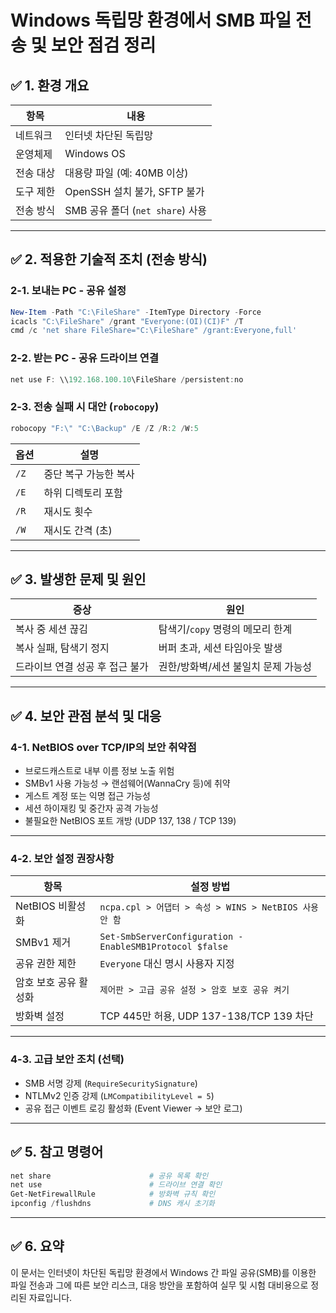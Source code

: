 # Windows 독립망 환경에서 SMB 파일 전송 및 보안 점검 정리

## ✅ 1. 환경 개요

| 항목        | 내용                              |
|-------------|-----------------------------------|
| 네트워크    | 인터넷 차단된 독립망              |
| 운영체제    | Windows OS                         |
| 전송 대상   | 대용량 파일 (예: 40MB 이상)        |
| 도구 제한   | OpenSSH 설치 불가, SFTP 불가       |
| 전송 방식   | SMB 공유 폴더 (`net share`) 사용    |

---

## ✅ 2. 적용한 기술적 조치 (전송 방식)

### 2-1. 보내는 PC - 공유 설정

```powershell
New-Item -Path "C:\FileShare" -ItemType Directory -Force
icacls "C:\FileShare" /grant "Everyone:(OI)(CI)F" /T
cmd /c 'net share FileShare="C:\FileShare" /grant:Everyone,full'
```

### 2-2. 받는 PC - 공유 드라이브 연결

```powershell
net use F: \\192.168.100.10\FileShare /persistent:no
```

### 2-3. 전송 실패 시 대안 (`robocopy`)

```powershell
robocopy "F:\" "C:\Backup" /E /Z /R:2 /W:5
```

| 옵션 | 설명                            |
|------|---------------------------------|
| `/Z` | 중단 복구 가능한 복사           |
| `/E` | 하위 디렉토리 포함              |
| `/R` | 재시도 횟수                      |
| `/W` | 재시도 간격 (초)                |

---

## ✅ 3. 발생한 문제 및 원인

| 증상                       | 원인                                 |
|----------------------------|--------------------------------------|
| 복사 중 세션 끊김          | 탐색기/`copy` 명령의 메모리 한계     |
| 복사 실패, 탐색기 정지     | 버퍼 초과, 세션 타임아웃 발생        |
| 드라이브 연결 성공 후 접근 불가 | 권한/방화벽/세션 불일치 문제 가능성 |

---

## ✅ 4. 보안 관점 분석 및 대응

### 4-1. NetBIOS over TCP/IP의 보안 취약점

- 브로드캐스트로 내부 이름 정보 노출 위험
- SMBv1 사용 가능성 → 랜섬웨어(WannaCry 등)에 취약
- 게스트 계정 또는 익명 접근 가능성
- 세션 하이재킹 및 중간자 공격 가능성
- 불필요한 NetBIOS 포트 개방 (UDP 137, 138 / TCP 139)

---

### 4-2. 보안 설정 권장사항

| 항목                  | 설정 방법                                                  |
|-----------------------|-------------------------------------------------------------|
| NetBIOS 비활성화      | `ncpa.cpl > 어댑터 > 속성 > WINS > NetBIOS 사용 안 함`     |
| SMBv1 제거            | `Set-SmbServerConfiguration -EnableSMB1Protocol $false`    |
| 공유 권한 제한        | `Everyone` 대신 명시 사용자 지정                           |
| 암호 보호 공유 활성화 | `제어판 > 고급 공유 설정 > 암호 보호 공유 켜기`          |
| 방화벽 설정           | TCP 445만 허용, UDP 137-138/TCP 139 차단                    |

---

### 4-3. 고급 보안 조치 (선택)

- SMB 서명 강제 (`RequireSecuritySignature`)
- NTLMv2 인증 강제 (`LMCompatibilityLevel = 5`)
- 공유 접근 이벤트 로깅 활성화 (Event Viewer → 보안 로그)

---

## ✅ 5. 참고 명령어

```powershell
net share                      # 공유 목록 확인
net use                        # 드라이브 연결 확인
Get-NetFirewallRule            # 방화벽 규칙 확인
ipconfig /flushdns             # DNS 캐시 초기화
```

---

## ✅ 6. 요약

이 문서는 인터넷이 차단된 독립망 환경에서 Windows 간 파일 공유(SMB)를 이용한 파일 전송과 그에 따른 보안 리스크, 대응 방안을 포함하여 실무 및 시험 대비용으로 정리된 자료입니다.
